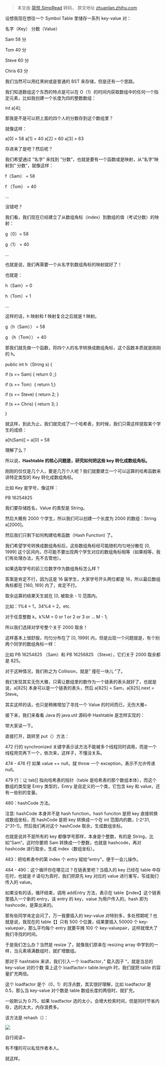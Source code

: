 > 本文由 [简悦 SimpRead](http://ksria.com/simpread/) 转码， 原文地址 [zhuanlan.zhihu.com](https://zhuanlan.zhihu.com/p/51852513)

设想我现在想往一个 Symbol Table 里储存一系列 key-value 对：

名字（Key） 分数（Value）

Sam 58 分

Tom 40 分

Steve 60 分

Chris 63 分

我们当然可以用红黑树或是普通的 BST 来存储，但是还有一个思路。

我们知道数组这个东西的特点是可以在 O（1）的时间内获取数组中的任何一个指定元素，比如我创建一个长度为四的整数数组：

int a[4];

那我是不是可以把上面的四个人的分数存到这个数组里？

就像这样：

a[0] = 58 a[1] = 40 a[2] = 60 a[3] = 63

存进来了是吧？然后呢？

我们希望通过 “名字” 来找到 “分数”，也就是要有一个函数或是映射，从“名字“映射到” 分数“，就像这样：

f（Sam） = 58

f （Tom） = 40

...

没错吧？

我们看，我们现在已经建立了从数组角标（index）到数组的值（考试分数）的映射：

g（0）= 58

g（1） = 40

...

也就是说，我们再需要一个从名字到数组角标的映射就好了！

也就是：

h（Sam）= 0

h（Tom）= 1

...

这样的话，h 映射和 f 映射复合之后就是 f 映射。

g（h（Sam）） = 58

g （h（Tom）） = 40

那我们就先做一个函数，将四个人的名字转换成数组角标，这个函数本质就是刚刚的 h。

public int h（String s) {

if (s == Sam) { return 0 ;}

if (s == Tom）{ return 1;}

if (s == Steve) { return 2; }

if (s == Chris) { return 3; }

}

就这样，到此为止，我们就完成了一个哈希表，到时候，我们只需这样提取某个学生的成绩：

a[h(Sam)] = a[0] = 58

理解了么？

所以说，**Hashtable 的核心问题是，研究如何把这些 key 转化成数组角标。**

刚刚的仅仅是几个人，要是几万个人呢？我们就要建立一个可以运算的哈希函数来讲特定类型的 Key 转化成数组角标。

比如 Key 是学号，像这样：

PB 16254825

我们要存储姓名，Value 的类型是 String。

然后大概有 2000 个学生，所以我们可以创建一个长度为 2000 的数组：String a[2000]。

然后我们只剩下如何构建哈希函数（Hash Function) 了。

我们希望学号转换成数组角标后，这些数组角标经可能随机均匀地分散在 [0, 1999] 这个区间内，尽可能不要出现两个学生对应的数组角标相等（如果相等，我们有处理办法，先不去管他）。

如果选取学号的前三位数字作为数组角标怎么样？

答案是肯定不行，因为这是 16 届学生，大家学号开头两位都是 16，所以最后数组角标都在 [160, 169] 内了，肯定不行。

取余运算的结果天生就在 [0, 被取余 - 1] 范围内。

比如：1%4 = 1，34%4 = 2，etc.

对于任意整数 k，k%M = 0 or 1 or 2 or 3 or ... M - 1;

所以我们选择对学号整个关于 2000 取余！

这样基本上很舒服，均匀分布在了 [0, 1999] 内，但是出现一个问题就是，有个别两个同学的数组角标一样：

比如 PB 16254825 （Sam）和 PB 16256825 （Steve），它们关于 2000 取余都是 825。

对于这种情况，我们称之为 Collision，就是” 撞在一块儿 “了。

我们发现其实无伤大雅，只需让数组里的数作为一个链表的表头就好了，也就是说，a[825] 本身可以是一个链表的表头，然后 a[825] = Sam，a[825].next = Steve。

其实这样的话，也只是稍微增加了寻找一个 Value 的时间而已，无伤大雅~

接下来，我们来看看 Java 的 java.util 源码中 Hashtable 是怎样实现的：

带大家读一下。

直接打开，跳转至 put（）方法：

472 行的 synchronized 关键字表示该方法不能被多个线程同时调用，而是一个线程用完再下一个，依次来，这样子，不懂没关系。

474 - 476 行 如果 value == null，就 throw 一个 exception，表示不允许传递 null。

479 行：让 tab[] 指向哈希表的指针（table 是哈希表的那个数组本体），而这个数组的类型是 Entry<?, ?> 类型的，Entry 是自定义的一个类，它包含 key 和 value，还有一些别的变量。

480：hashCode 方法。

注意: hashCode 本身并不是 hash function，hash funciton 是把 key 直接转换成数组坐标，而 hashCode 是把 key 转换成一个在 int 范围内的数，[-2^31, 2^31-1]，然后我们再对这个 hashCode 取余，生成数组坐标。

也就是说并不是所有的 key 都像学号那样，本身是个整数，有的是 String，比如”Sam“，这时你要把 Sam 转换成一个整数，也就是 hashcode，再对 hashcode 进行取余，生成 index（数组坐标）。

483：把哈希表中的第 index 个 entry 赋给”entry“，便于一会儿操作。

484 - 490：这个循环你在哪见过？在链表里吧？当插入的 key 已经在 table 中存在时，也就是 if 语句为真时，我们把原先 key 对应的 value 进行重写，写成我们传入的 value。

如果没有的话，循环结束，调用 addEntry 方法，表示在 table【index】这个链表里插入一个新的 entry，该 entry 的 key，value 为用户传入的，hash 即为 hashcode，是算出来的。

那有些同学肯定会问了，万一我要插入的 key-value 对特别多，多处预期呢？也就是说，我现在的 table【】只有 500 个位置，结果要插入 50000 个 key-valuepair，那么平均每个 entry 就要平摊 100 个 key-valuepair，这样就增大了我们寻找的时间。

于是我们怎么办？当然是 resize 了，就像我们原来在 resizing array 中学到的一样，当元素填满数组时，就扩增数组。

那对于 hashtable 来讲，我们引入一个 loadfactor，” 载入因子 “，就是当总的 key-value 对的个数 乘上这个 loadfactor> table.length 时，我们就把 table 的容量扩充两倍。

这个 loadfactor 是个（0，1）的浮点数，其实很好理解，比如 loadfactor 是 0.5，那么当 key-value 对个数是 table 数组长度的两倍时，就扩充。

一般默认为 0.75，如果 loadfactor 选的太小，会增大检索时间，但是同时节省内存，选的太大，内存浪费多。

该方法是 rehash（）：

![](https://pic2.zhimg.com/v2-617023715528d3d1c80641f77df5f8e9_b.jpg)

自行阅读~

有不懂的可以私信作者本人。

就这样。